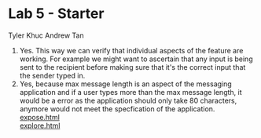 # Lab 5 - Starter
Tyler Khuc
Andrew Tan
1. Yes. This way we can verify that individual aspects of the feature are working. For example we might want to ascertain that any input is being sent to the recipient before making sure that it's the correct input that the sender typed in. 
2. Yes, because max message length is an aspect of the messaging application and if a user types more than the max message length, it would be a error as the application should only take 80 characters, anymore would not meet the specfication of the application.
[expose.html](https://tylercooksrice.github.io/Lab5_Starter/expose.html) \
[explore.html](https://tylercooksrice.github.io/Lab5_Starter/explore.html)
